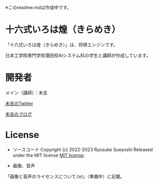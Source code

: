 ※このreadme.mdは作成中です。
  
# 十六式いろは煌（きらめき）
  
「十六式いろは煌（きらめき）」は、将棋エンジンです。
  
日本工学院専門学校蒲田校AIシステム科の学生と講師が作成しています。
  
# 開発者
  
メイン（講師）：末吉
  
[末吉のTwitter](https://twitter.com/16shiki168)
  
[末吉のブログ](https://16-168.hatenablog.jp/)
  
# License
  
- ソースコード
Copyright (c) 2022-2023 Ryosuke Sueyoshi
Released under the MIT license
[MIT license](https://opensource.org/licenses/mit-license.php).

- 画像、音声
  
「画像と音声のライセンスについて.txt」（準備中）に記載。
